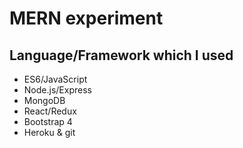 # MERN experiment

## Language/Framework which I used

- ES6/JavaScript
- Node.js/Express
- MongoDB
- React/Redux
- Bootstrap 4
- Heroku & git
